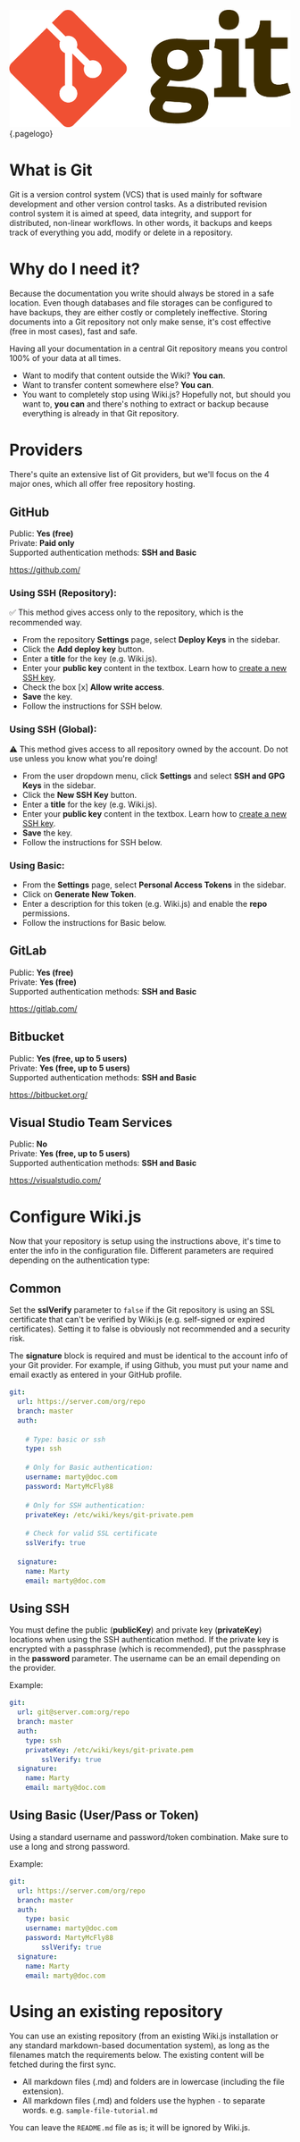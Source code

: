 <!-- TITLE: Git -->
<!-- SUBTITLE: Guide on connecting to various Git providers -->
![Git Logo](/uploads/page-icons/git-logo.png "Git Logo"){.pagelogo}
# What is Git
Git is a version control system (VCS) that is used mainly for software development and other version control tasks. As a distributed revision control system it is aimed at speed, data integrity, and support for distributed, non-linear workflows. In other words, it backups and keeps track of everything you add, modify or delete in a repository.
# Why do I need it?
Because the documentation you write should always be stored in a safe location. Even though databases and file storages can be configured to have backups, they are either costly or completely ineffective. Storing documents into a Git repository not only make sense, it's cost effective (free in most cases), fast and safe.

Having all your documentation in a central Git repository means you control 100% of your data at all times.
- Want to modify that content outside the Wiki? **You can**.
- Want to transfer content somewhere else? **You can**.
- You want to completely stop using Wiki.js? Hopefully not, but should you want to, **you can** and there's nothing to extract or backup because everything is already in that Git repository.
# Providers
There's quite an extensive list of Git providers, but we'll focus on the 4 major ones, which all offer free repository hosting.

## GitHub

Public: **Yes (free)**  
Private: **Paid only**  
Supported authentication methods: **SSH and Basic**

https://github.com/

### Using SSH (Repository):

:white_check_mark: This method gives access only to the repository, which is the recommended way.

- From the repository **Settings** page, select **Deploy Keys** in the sidebar.
- Click the **Add deploy key** button.
- Enter a **title** for the key (e.g. Wiki.js).
- Enter your **public key** content in the textbox. Learn how to [create a new SSH key](https://help.github.com/articles/generating-a-new-ssh-key-and-adding-it-to-the-ssh-agent/).
- Check the box [x] **Allow write access**.
- **Save** the key.
- Follow the instructions for SSH below.

### Using SSH (Global):

:warning: This method gives access to all repository owned by the account. Do not use unless you know what you're doing!

- From the user dropdown menu, click **Settings** and select **SSH and GPG Keys** in the sidebar.
- Click the **New SSH Key** button.
- Enter a **title** for the key (e.g. Wiki.js).
- Enter your **public key** content in the textbox. Learn how to [create a new SSH key](https://help.github.com/articles/generating-a-new-ssh-key-and-adding-it-to-the-ssh-agent/).
- **Save** the key.
- Follow the instructions for SSH below.

### Using Basic:

- From the **Settings** page, select **Personal Access Tokens** in the sidebar.
- Click on **Generate New Token**.
- Enter a description for this token (e.g. Wiki.js) and enable the **repo** permissions.
- Follow the instructions for Basic below.

## GitLab

Public: **Yes (free)**  
Private: **Yes (free)**  
Supported authentication methods: **SSH and Basic**

https://gitlab.com/

## Bitbucket

Public: **Yes (free, up to 5 users)**  
Private: **Yes (free, up to 5 users)**  
Supported authentication methods: **SSH and Basic**

https://bitbucket.org/

## Visual Studio Team Services

Public: **No**  
Private: **Yes (free, up to 5 users)**  
Supported authentication methods: **SSH and Basic**

https://visualstudio.com/

# Configure Wiki.js
Now that your repository is setup using the instructions above, it's time to enter the info in the configuration file. Different parameters are required depending on the authentication type:

## Common

Set the **sslVerify** parameter to `false` if the Git repository is using an SSL certificate that can't be verified by Wiki.js (e.g. self-signed or expired certificates). Setting it to false is obviously not recommended and a security risk.

The **signature** block is required and must be identical to the account info of your Git provider. For example, if using Github, you must put your name and email exactly as entered in your GitHub profile.

```yaml
git:
  url: https://server.com/org/repo
  branch: master
  auth:
	
    # Type: basic or ssh
    type: ssh
		
    # Only for Basic authentication:
    username: marty@doc.com
    password: MartyMcFly88
		
    # Only for SSH authentication:
    privateKey: /etc/wiki/keys/git-private.pem
		
    # Check for valid SSL certificate
    sslVerify: true
		
  signature:
    name: Marty
    email: marty@doc.com
```

## Using SSH

You must define the public (**publicKey**) and private key (**privateKey**) locations when using the SSH authentication method. If the private key is encrypted with a passphrase (which is recommended), put the passphrase in the **password** parameter. The username can be an email depending on the provider.

Example:
```yaml
git:
  url: git@server.com:org/repo
  branch: master
  auth:
    type: ssh
    privateKey: /etc/wiki/keys/git-private.pem
		sslVerify: true
  signature:
    name: Marty
    email: marty@doc.com
```

## Using Basic (User/Pass or Token)

Using a standard username and password/token combination. Make sure to use a long and strong password.

Example:
```yaml
git:
  url: https://server.com/org/repo
  branch: master
  auth:
    type: basic
    username: marty@doc.com
    password: MartyMcFly88
		sslVerify: true
  signature:
    name: Marty
    email: marty@doc.com
```
# Using an existing repository
You can use an existing repository (from an existing Wiki.js installation or any standard markdown-based documentation system), as long as the filenames match the requirements below. The existing content will be fetched during the first sync.
- All markdown files (.md) and folders are in lowercase (including the file extension).
- All markdown files (.md) and folders use the hyphen `-` to separate words. e.g. `sample-file-tutorial.md`

You can leave the `README.md` file as is; it will be ignored by Wiki.js.